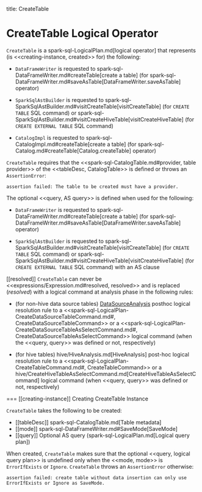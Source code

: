 title: CreateTable

# CreateTable Logical Operator

`CreateTable` is a spark-sql-LogicalPlan.md[logical operator] that represents (is <<creating-instance, created>> for) the following:

* `DataFrameWriter` is requested to spark-sql-DataFrameWriter.md#createTable[create a table] (for spark-sql-DataFrameWriter.md#saveAsTable[DataFrameWriter.saveAsTable] operator)

* `SparkSqlAstBuilder` is requested to spark-sql-SparkSqlAstBuilder.md#visitCreateTable[visitCreateTable] (for `CREATE TABLE` SQL command) or spark-sql-SparkSqlAstBuilder.md#visitCreateHiveTable[visitCreateHiveTable] (for `CREATE EXTERNAL TABLE` SQL command)

* `CatalogImpl` is requested to spark-sql-CatalogImpl.md#createTable[create a table] (for spark-sql-Catalog.md#createTable[Catalog.createTable] operator)

`CreateTable` requires that the <<spark-sql-CatalogTable.md#provider, table provider>> of the <<tableDesc, CatalogTable>> is defined or throws an `AssertionError`:

```
assertion failed: The table to be created must have a provider.
```

The optional <<query, AS query>> is defined when used for the following:

* `DataFrameWriter` is requested to spark-sql-DataFrameWriter.md#createTable[create a table] (for spark-sql-DataFrameWriter.md#saveAsTable[DataFrameWriter.saveAsTable] operator)

* `SparkSqlAstBuilder` is requested to spark-sql-SparkSqlAstBuilder.md#visitCreateTable[visitCreateTable] (for `CREATE TABLE` SQL command) or spark-sql-SparkSqlAstBuilder.md#visitCreateHiveTable[visitCreateHiveTable] (for `CREATE EXTERNAL TABLE` SQL command) with an AS clause

[[resolved]]
`CreateTable` can never be <<expressions/Expression.md#resolved, resolved>> and is replaced (_resolved_) with a logical command at analysis phase in the following rules:

* (for non-hive data source tables) [DataSourceAnalysis](../logical-analysis-rules/DataSourceAnalysis.md) posthoc logical resolution rule to a <<spark-sql-LogicalPlan-CreateDataSourceTableCommand.md#, CreateDataSourceTableCommand>> or a <<spark-sql-LogicalPlan-CreateDataSourceTableAsSelectCommand.md#, CreateDataSourceTableAsSelectCommand>> logical command (when the <<query, query>> was defined or not, respectively)

* (for hive tables) hive/HiveAnalysis.md[HiveAnalysis] post-hoc logical resolution rule to a <<spark-sql-LogicalPlan-CreateTableCommand.md#, CreateTableCommand>> or a hive/CreateHiveTableAsSelectCommand.md[CreateHiveTableAsSelectCommand] logical command (when <<query, query>> was defined or not, respectively)

=== [[creating-instance]] Creating CreateTable Instance

`CreateTable` takes the following to be created:

* [[tableDesc]] spark-sql-CatalogTable.md[Table metadata]
* [[mode]] spark-sql-DataFrameWriter.md#SaveMode[SaveMode]
* [[query]] Optional AS query (spark-sql-LogicalPlan.md[Logical query plan])

When created, `CreateTable` makes sure that the optional <<query, logical query plan>> is undefined only when the <<mode, mode>> is `ErrorIfExists` or `Ignore`. `CreateTable` throws an `AssertionError` otherwise:

```
assertion failed: create table without data insertion can only use ErrorIfExists or Ignore as SaveMode.
```
